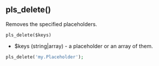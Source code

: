 ## pls_delete()
Removes the specified placeholders.

```pls_delete($keys)```

- $keys (string|array) - a placeholder or an array of them.

```php
pls_delete('my.Placeholder');
```